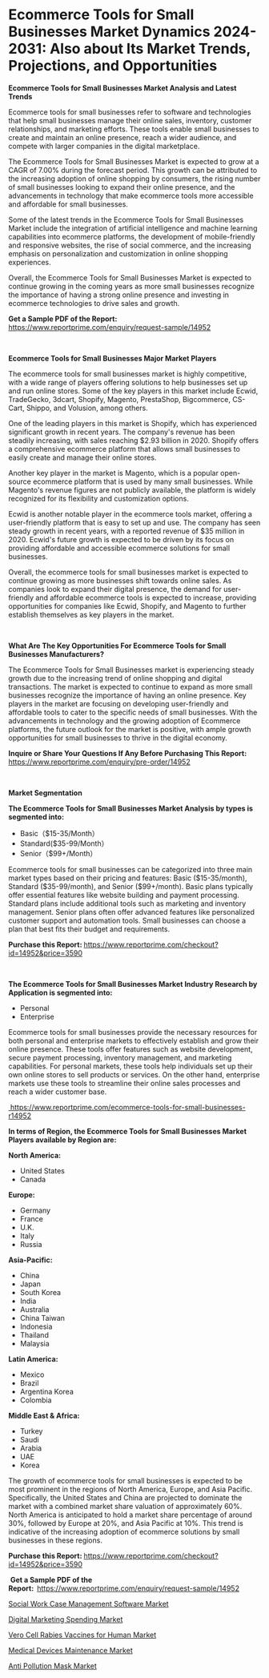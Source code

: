 <p><h1>Ecommerce Tools for Small Businesses Market Dynamics 2024-2031: Also about Its Market Trends, Projections, and Opportunities</h1></p><p><strong>Ecommerce Tools for Small Businesses Market Analysis and Latest Trends</strong></p>
<p><p>Ecommerce tools for small businesses refer to software and technologies that help small businesses manage their online sales, inventory, customer relationships, and marketing efforts. These tools enable small businesses to create and maintain an online presence, reach a wider audience, and compete with larger companies in the digital marketplace.</p><p>The Ecommerce Tools for Small Businesses Market is expected to grow at a CAGR of 7.00% during the forecast period. This growth can be attributed to the increasing adoption of online shopping by consumers, the rising number of small businesses looking to expand their online presence, and the advancements in technology that make ecommerce tools more accessible and affordable for small businesses.</p><p>Some of the latest trends in the Ecommerce Tools for Small Businesses Market include the integration of artificial intelligence and machine learning capabilities into ecommerce platforms, the development of mobile-friendly and responsive websites, the rise of social commerce, and the increasing emphasis on personalization and customization in online shopping experiences.</p><p>Overall, the Ecommerce Tools for Small Businesses Market is expected to continue growing in the coming years as more small businesses recognize the importance of having a strong online presence and investing in ecommerce technologies to drive sales and growth.</p></p>
<p><strong>Get a Sample PDF of the Report:&nbsp;</strong> <a href="https://www.reportprime.com/enquiry/request-sample/14952">https://www.reportprime.com/enquiry/request-sample/14952</a></p>
<p>&nbsp;</p>
<p><strong>Ecommerce Tools for Small Businesses Major Market Players</strong></p>
<p><p>The ecommerce tools for small businesses market is highly competitive, with a wide range of players offering solutions to help businesses set up and run online stores. Some of the key players in this market include Ecwid, TradeGecko, 3dcart, Shopify, Magento, PrestaShop, Bigcommerce, CS-Cart, Shippo, and Volusion, among others.</p><p>One of the leading players in this market is Shopify, which has experienced significant growth in recent years. The company's revenue has been steadily increasing, with sales reaching $2.93 billion in 2020. Shopify offers a comprehensive ecommerce platform that allows small businesses to easily create and manage their online stores.</p><p>Another key player in the market is Magento, which is a popular open-source ecommerce platform that is used by many small businesses. While Magento's revenue figures are not publicly available, the platform is widely recognized for its flexibility and customization options.</p><p>Ecwid is another notable player in the ecommerce tools market, offering a user-friendly platform that is easy to set up and use. The company has seen steady growth in recent years, with a reported revenue of $35 million in 2020. Ecwid's future growth is expected to be driven by its focus on providing affordable and accessible ecommerce solutions for small businesses.</p><p>Overall, the ecommerce tools for small businesses market is expected to continue growing as more businesses shift towards online sales. As companies look to expand their digital presence, the demand for user-friendly and affordable ecommerce tools is expected to increase, providing opportunities for companies like Ecwid, Shopify, and Magento to further establish themselves as key players in the market.</p></p>
<p>&nbsp;</p>
<p><strong>What Are The Key Opportunities For Ecommerce Tools for Small Businesses Manufacturers?</strong></p>
<p><p>The Ecommerce Tools for Small Businesses market is experiencing steady growth due to the increasing trend of online shopping and digital transactions. The market is expected to continue to expand as more small businesses recognize the importance of having an online presence. Key players in the market are focusing on developing user-friendly and affordable tools to cater to the specific needs of small businesses. With the advancements in technology and the growing adoption of Ecommerce platforms, the future outlook for the market is positive, with ample growth opportunities for small businesses to thrive in the digital economy.</p></p>
<p><strong>Inquire or Share Your Questions If Any Before Purchasing This Report:</strong> <a href="https://www.reportprime.com/enquiry/pre-order/14952">https://www.reportprime.com/enquiry/pre-order/14952</a></p>
<p>&nbsp;</p>
<p><strong>Market Segmentation</strong></p>
<p><strong>The Ecommerce Tools for Small Businesses Market Analysis by types is segmented into:</strong></p>
<p><ul><li>Basic（$15-35/Month）</li><li>Standard($35-99/Month）</li><li>Senior（$99+/Month）</li></ul></p>
<p><p>Ecommerce tools for small businesses can be categorized into three main market types based on their pricing and features: Basic ($15-35/month), Standard ($35-99/month), and Senior ($99+/month). Basic plans typically offer essential features like website building and payment processing. Standard plans include additional tools such as marketing and inventory management. Senior plans often offer advanced features like personalized customer support and automation tools. Small businesses can choose a plan that best fits their budget and requirements.</p></p>
<p><strong>Purchase this Report:&nbsp;</strong><a href="https://www.reportprime.com/checkout?id=14952&price=3590">https://www.reportprime.com/checkout?id=14952&price=3590</a></p>
<p>&nbsp;</p>
<p><strong>The Ecommerce Tools for Small Businesses Market Industry Research by Application is segmented into:</strong></p>
<p><ul><li>Personal</li><li>Enterprise</li></ul></p>
<p><p>Ecommerce tools for small businesses provide the necessary resources for both personal and enterprise markets to effectively establish and grow their online presence. These tools offer features such as website development, secure payment processing, inventory management, and marketing capabilities. For personal markets, these tools help individuals set up their own online stores to sell products or services. On the other hand, enterprise markets use these tools to streamline their online sales processes and reach a wider customer base.</p></p>
<p><a href="https://www.reportprime.com/ecommerce-tools-for-small-businesses-r14952">&nbsp;https://www.reportprime.com/ecommerce-tools-for-small-businesses-r14952</a></p>
<p><strong>In terms of Region, the Ecommerce Tools for Small Businesses Market Players available by Region are:</strong></p>
<p>
    <p> <strong> North America: </strong>
        <ul>
            <li>United States</li>
            <li>Canada</li>
        </ul>
        </p> 
    <p> <strong> Europe: </strong>
        <ul>
            <li>Germany</li>
            <li>France</li>
            <li>U.K.</li>
            <li>Italy</li>
            <li>Russia</li>
        </ul>
        </p> 
    <p> <strong> Asia-Pacific: </strong>
        <ul>
            <li>China</li>
            <li>Japan</li>
            <li>South Korea</li>
            <li>India</li>
            <li>Australia</li>
            <li>China Taiwan</li>
            <li>Indonesia</li>
            <li>Thailand</li>
            <li>Malaysia</li>
        </ul>
        </p> 
    <p> <strong> Latin America: </strong>
        <ul>
            <li>Mexico</li>
            <li>Brazil</li>
            <li>Argentina Korea</li>
            <li>Colombia</li>
        </ul>
        </p> 
    <p> <strong> Middle East & Africa: </strong>
        <ul>
            <li>Turkey</li>
            <li>Saudi</li>
            <li>Arabia</li>
            <li>UAE</li>
            <li>Korea</li>
        </ul>
    </p>
    </p>
<p><p>The growth of ecommerce tools for small businesses is expected to be most prominent in the regions of North America, Europe, and Asia Pacific. Specifically, the United States and China are projected to dominate the market with a combined market share valuation of approximately 60%. North America is anticipated to hold a market share percentage of around 30%, followed by Europe at 20%, and Asia Pacific at 10%. This trend is indicative of the increasing adoption of ecommerce solutions by small businesses in these regions.</p></p>
<p><strong>Purchase this Report: </strong><a href="https://www.reportprime.com/checkout?id=14952&price=3590">https://www.reportprime.com/checkout?id=14952&price=3590</a></p>
<p>&nbsp;<strong>Get a Sample PDF of the Report:&nbsp;&nbsp;</strong><a href="https://www.reportprime.com/enquiry/request-sample/14952">https://www.reportprime.com/enquiry/request-sample/14952</a></p>
<p><strong></strong></p>
<p><p><a href="https://github.com/CliffMedina6/Market-Research-Report-List-5/blob/main/social-work-case-management-software-market.md">Social Work Case Management Software Market</a></p><p><a href="https://issuu.com/reportprime-2/docs/digital-marketing-spending-market-size-2030.pptx">Digital Marketing Spending Market</a></p><p><a href="https://medium.com/@m.muhlisin.sin_83756/vero-cell-rabies-vaccines-for-human-market-overview-global-market-trends-and-future-prospects-from-c2865667b797">Vero Cell Rabies Vaccines for Human Market</a></p><p><a href="https://www.linkedin.com/pulse/global-medical-devices-maintenance-market-status-2024-2031-o9z8e?trackingId=LIBkuSV4cU%2FIROl2U504Aw%3D%3D">Medical Devices Maintenance Market</a></p><p><a href="https://www.linkedin.com/pulse/anti-pollution-mask-market-global-share-ranking-overall-sales-wzwkf">Anti Pollution Mask Market</a></p></p>
